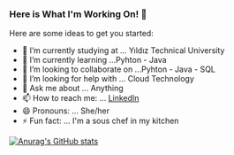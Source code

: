 ### Here is What I'm Working On! 👋


Here are some ideas to get you started:

- 🔭 I’m currently studying at ... Yıldız Technical University
- 🌱 I’m currently learning ...Pyhton - Java
- 👯 I’m looking to collaborate on ...Pyhton - Java - SQL
- 🤔 I’m looking for help with ... Cloud Technology 
- 💬 Ask me about ... Anything 
- 📫 How to reach me: ... [LinkedIn](https://www.linkedin.com/in/karakusderya/)
- 😄 Pronouns: ... She/her
- ⚡ Fun fact: ... I'm a sous chef in my kitchen 


[![Anurag's GitHub stats](https://github-readme-stats.vercel.app/api?username=DeryaKarakus)](https://github.com/anuraghazra/github-readme-stats)
